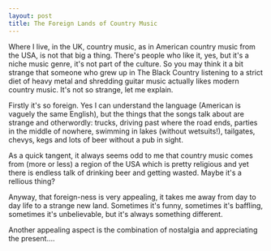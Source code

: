 ```yaml
---
layout: post
title: The Foreign Lands of Country Music
---
```


Where I live, in the UK, country music, as in American country music from the USA, is not that big a thing. There's people who like it, yes, but it's a niche music genre, it's not part of the culture. So you may think it a bit strange that someone who grew up in The Black Country listening to a strict diet of heavy metal and shredding guitar music actually likes modern country music. It's not so strange, let me explain.

Firstly it's so foreign. Yes I can understand the language (American is vaguely the same English), but the things that the songs talk about are strange and otherwordly: trucks, driving past where the road ends, parties in the middle of nowhere, swimming in lakes (without wetsuits!), tailgates, chevys, kegs and lots of beer without a pub in sight.

As a quick tangent, it always seems odd to me that country music comes from (more or less) a region of the USA which is pretty religious and yet there is endless talk of drinking beer and getting wasted. Maybe it's a rellious thing?

Anyway, that foreign-ness is very appealing, it takes me away from day to day life to a strange new land. Sometimes it's funny, sometimes it's baffling, sometimes it's unbelievable, but it's always something different.

Another appealing aspect is the combination of nostalgia and appreciating the present....


